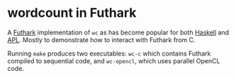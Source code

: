 # wordcount in Futhark

A [Futhark](https://futhark-lang.org) implementation of `wc` as has
become popular for both [Haskell](https://chrispenner.ca/posts/wc) and
[APL](https://ummaycoc.github.io/wc.apl/).  Mostly to demonstrate how
to interact with Futhark from C.

Running `make` produces two executables: `wc-c` which contains Futhark
compiled to sequential code, and `wc-opencl`, which uses parallel
OpenCL code.
